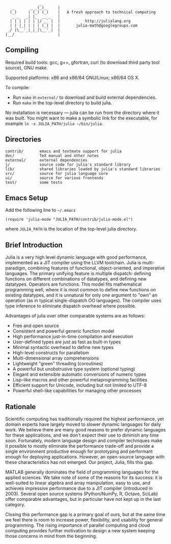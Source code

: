                    _
       _       _ _(_)_     |
      (_)     | (_) (_)    |   A fresh approach to technical computing
       _ _   _| |_  __ _   |
      | | | | | | |/ _` |  |           http://julialang.org
      | | |_| | | | (_| |  |       julia-math@googlegroups.com
     _/ |\__'_|_|_|\__'_|  |
    |__/                   |

Compiling
---------

Required build tools: gcc, g++, gfortran, curl (to download third party tool source), GNU make.

Supported platforms: x86 and x86/64 GNU/Linux; x86/64 OS X.

To compile:

- Run `make` in `external/` to download and build external dependencies.
- Run `make` in the top-level directory to build julia.

No installation is necessary — julia can be run from the directory where it was built. You might want to make a symbolic link for the executable, for example `ln -s JULIA_PATH/julia ~/bin/julia`.


Directories
-----------

    contrib/       emacs and textmate support for julia
    doc/           TeX manual and other notes
    external/      external dependencies
    j/             source code for julia's standard library
    lib/           shared libraries loaded by julia's standard libraries
    src/           source for julia language core
    ui/            source for various frontends
    test/          some tests


Emacs Setup
-----------

Add the following line to `~/.emacs`

    (require 'julia-mode "JULIA_PATH/contrib/julia-mode.el")

where `JULIA_PATH` is the location of the top-level julia directory.


Brief Introduction
------------------

Julia is a very high level dynamic language with good performance, implemented as a JIT compiler using the LLVM toolchain. Julia is multi-paradigm, combining features of functional, object-oriented, and imperative languages. The primary unifying feature is multiple dispatch: defining functions on different combinations of datatypes, and defining new datatypes. Operators are functions. This model fits mathematical programming well, where it is most common to define new functions on existing datatypes, and it is unnatural for only one argument to "own" an operation (as in typical single-dispatch OO languages). The compiler uses type inference to eliminate dispatch overhead where possible.

Advantages of julia over other comparable systems are as follows:

- Free and open source
- Consistent and powerful generic function model
- High performance just-in-time compilation and execution
- User-defined types are just as fast as built-in types
- Minimal syntactic overhead to define new types
- High-level constructs for parallelism
- Multi-dimensional array comprehensions
- Lightweight "green" threading (coroutines)
- A powerful but unobstrusive type system (optional typing)
- Elegant and extensible automatic conversions of numeric types
- Lisp-like macros and other powerful metaprogramming facilities
- Efficient support for Unicode, including but not limited to UTF-8
- Powerful shell-like capabilities for managing other processes


Rationale
---------

Scientific computing has traditionally required the highest performance, yet domain experts have largely moved to slower dynamic languages for daily work. We believe there are many good reasons to prefer dynamic languages for these applications, and we don't expect their use to diminish any time soon. Fortunately, modern language design and compiler techniques make it possible to mostly eliminate the performance trade-off and provide a single environment productive enough for prototyping and performant enough for deploying applications. However, an open-source language with these characteristics has not emerged. Our project, Julia, fills this gap.

MATLAB generally dominates the field of programming languages for the applied sciences. We take note of some of the reasons for its success: it is well-suited to linear algebra and array manipulation, easy to use, and achieves impressive performance due to a JIT compiler (introduced in 2003). Several open source systems (Python/NumPy, R, Octave, SciLab) offer comparable advantages, but in particular have not kept up in the last category.

Closing this performance gap is a primary goal of ours, but at the same time we feel there is room to increase power, flexibility, and usability for general programming. The rising importance of parallel computing and cloud computing provides further motivation to design a new system keeping those concerns in mind from the beginning.
